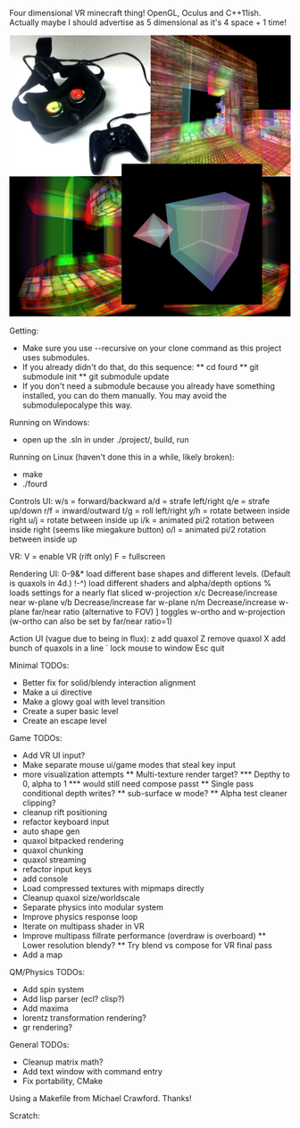Four dimensional VR minecraft thing!
OpenGL, Oculus and C++11ish.
Actually maybe I should advertise as 5 dimensional as it's 4 space + 1 time!

![Project picture](data/textures/poster.jpg?raw=true)

Getting:
* Make sure you use --recursive on your clone command as this project uses submodules.
* If you already didn't do that, do this sequence:
** cd fourd
** git submodule init
** git submodule update
* If you don't need a submodule because you already have something installed, you can do them manually. You may avoid the submodulepocalype this way.

Running on Windows:
* open up the .sln in under ./project/, build, run

Running on Linux (haven't done this in a while, likely broken):
* make
* ./fourd

Controls UI:
w/s = forward/backward
a/d = strafe left/right
q/e = strafe up/down
r/f = inward/outward
t/g = roll left/right
y/h = rotate between inside right
u/j = rotate between inside up
i/k = animated pi/2 rotation between inside right (seems like miegakure button)
o/l = animated pi/2 rotation between inside up

VR:
V = enable VR (rift only)
F = fullscreen

Rendering UI:
0-9&* load different base shapes and different levels. (Default is quaxols in 4d.)
!-^) load different shaders and alpha/depth options
% loads settings for a nearly flat sliced w-projection
x/c Decrease/increase near w-plane
v/b Decrease/increase far w-plane
n/m Decrease/increase w-plane far/near ratio (alternative to FOV)
] toggles w-ortho and w-projection (w-ortho can also be set by far/near ratio=1)

Action UI (vague due to being in flux):
z add quaxol
Z remove quaxol
X add bunch of quaxols in a line
` lock mouse to window
Esc quit

Minimal TODOs:
* Better fix for solid/blendy interaction alignment
* Make a ui directive
* Make a glowy goal with level transition
* Create a super basic level
* Create an escape level

Game TODOs:
* Add VR UI input?
* Make separate mouse ui/game modes that steal key input
* more visualization attempts
** Multi-texture render target?
*** Depthy to 0, alpha to 1
*** would still need compose passt
** Single pass conditional depth writes?
** sub-surface w mode?
** Alpha test cleaner clipping?
* cleanup rift positioning
* refactor keyboard input
* auto shape gen
* quaxol bitpacked rendering
* quaxol chunking
* quaxol streaming
* refactor input keys
* add console
* Load compressed textures with mipmaps directly
* Cleanup quaxol size/worldscale
* Separate physics into modular system
* Improve physics response loop
* Iterate on multipass shader in VR
* Improve multipass fillrate performance (overdraw is overboard)
** Lower resolution blendy?
** Try blend vs compose for VR final pass
* Add a map

QM/Physics TODOs:
* Add spin system
* Add lisp parser (ecl? clisp?)
* Add maxima
* lorentz transformation rendering?
* gr rendering?

General TODOs:
* Cleanup matrix math?
* Add text window with command entry
* Fix portability, CMake

Using a Makefile from Michael Crawford. Thanks!

Scratch:
